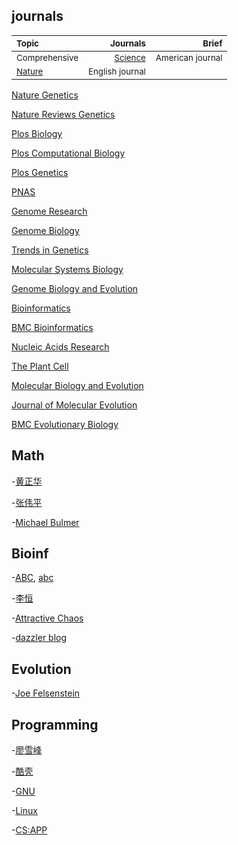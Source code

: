 ## journals
|<sub>Topic<sub>|<sub>Journals<sub>|<sub>Brief<sub>|
|:-----------------|-------:|----:|
  |<sub>Comprehensive</sub>|<sub>[Science](https://www.sciencemag.org/)</sub>|<sub>American journal</sub>|
  |<sub>[Nature](https://www.nature.com/)</sub>|<sub>English journal</sub>|





[Nature Genetics](https://www.nature.com/ng/)

[Nature Reviews Genetics](https://www.nature.com/nrg/)

[Plos Biology](https://journals.plos.org/plosbiology/)

[Plos Computational Biology](https://journals.plos.org/ploscompbiol/)

[Plos Genetics](https://journals.plos.org/plosgenetics/)

[PNAS](https://www.pnas.org/)

[Genome Research](https://genome.cshlp.org/)

[Genome Biology](https://genomebiology.biomedcentral.com/)

[Trends in Genetics](https://www.cell.com/trends/genetics/home)

[Molecular Systems Biology](https://www.embopress.org/journal/17444292)

[Genome Biology and Evolution](https://academic.oup.com/gbe/)

[Bioinformatics](https://academic.oup.com/bioinformatics)

[BMC Bioinformatics](https://bmcbioinformatics.biomedcentral.com/)

[Nucleic Acids Research](https://academic.oup.com/nar)

[The Plant Cell](http://www.plantcell.org/)

[Molecular Biology and Evolution](https://academic.oup.com/mbe)

[Journal of Molecular Evolution](https://www.springer.com/journal/239)

[BMC Evolutionary Biology](https://bmcevolbiol.biomedcentral.com/)



## Math
-[黄正华](http://aff.whu.edu.cn/huangzh/)

-[张伟平](http://staff.ustc.edu.cn/~zwp/)

-[Michael Bulmer](http://michaelbulmer.com/)

## Bioinf
-[ABC](http://abc.ic4r.org/), [abc](http://abc.cbi.pku.edu.cn/)

-[李恒](http://www.liheng.org/)

-[Attractive Chaos](https://attractivechaos.wordpress.com/)

-[dazzler blog](https://dazzlerblog.wordpress.com/)

## Evolution
-[Joe Felsenstein](https://evolution.genetics.washington.edu/felsenstein.html)

## Programming
-[廖雪峰](https://www.liaoxuefeng.com/)

-[酷壳](https://coolshell.cn/)

-[GNU](https://www.gnu.org/)

-[Linux](https://www.linux.org/)

-[CS:APP](http://yiligong.org/csapp3e/)
